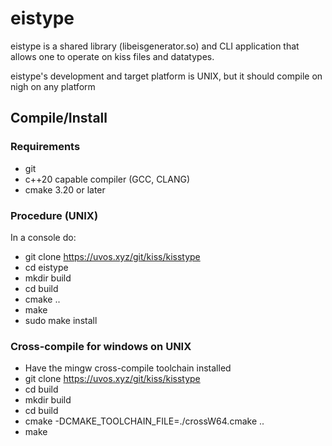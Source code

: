 # eistype

eistype is a shared library (libeisgenerator.so) and CLI application that allows one to operate on kiss files and datatypes.

eistype's development and target platform is UNIX, but it should compile on nigh on any platform

## Compile/Install

### Requirements

* git
* c++20 capable compiler (GCC, CLANG)
* cmake 3.20 or later

### Procedure (UNIX)

In a console do:

* git clone https://uvos.xyz/git/kiss/kisstype
* cd eistype
* mkdir build
* cd build
* cmake ..
* make
* sudo make install

### Cross-compile for windows on UNIX

* Have the mingw cross-compile toolchain installed
* git clone https://uvos.xyz/git/kiss/kisstype
* cd build
* mkdir build
* cd build
* cmake -DCMAKE_TOOLCHAIN_FILE=./crossW64.cmake ..
* make
